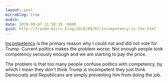 ```yaml
---
layout: post
microblog: true
audio: 
date: 2018-09-07 11:50:39 -0400
guid: http://frankm.micro.blog/2018/09/07/incompetency-is-the.html
---
```

[Incompetency](https://politicalwire.com/2018/09/07/we-are-a-superpower-run-by-a-simpleton/) is the primary reason why I could not and did not vote for Trump.  Current politics makes the problem worse. Not enough people took competency seriously enough and we are starting to pay the price. 

The problem is that too many people confuse politics with competency, by which I mean they don't think Trump is incompetent they just think Democrats and Republicans are simply preventing him from doing the job.
